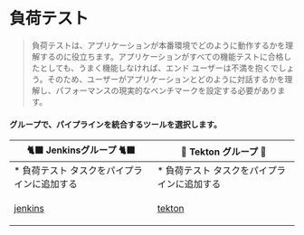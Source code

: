 # 負荷テスト

> 負荷テストは、アプリケーションが本番環境でどのように動作するかを理解するのに役立ちます。アプリケーションがすべての機能テストに合格したとしても、うまく機能しなければ、エンド ユーザーは不満を抱くでしょう。そのため、ユーザーがアプリケーションとどのように対話するかを理解し、パフォーマンスの現実的なベンチマークを設定する必要があります。

#### グループで、パイプラインを統合するツールを選択します。

🐈‍⬛ **Jenkinsグループ** 🐈‍⬛ | 🐅 **Tekton グループ** 🐅
--- | ---
* 負荷テスト タスクをパイプラインに追加する | * 負荷テスト タスクをパイプラインに追加する
<span style="color:blue;"><p><a href="3-revenge-of-the-automated-testing/9a-jenkins.md">jenkins</a></p></span> | <span style="color:blue;"><p><a href="3-revenge-of-the-automated-testing/9b-tekton.md">tekton</a></p></span>
